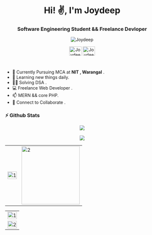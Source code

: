 
<h1 align="center">Hi! ✌️, I'm Joydeep</h1>
<h3 align="center">Software Engineering Student && Freelance Devloper</h3>
<p align="center"> <img src="https://komarev.com/ghpvc/?username=joy-10&label=Profile%20views&color=0e75b6&style=flat" alt="Joydeep" /> </p>

<p align="center">
<a href="https://www.hackerrank.com/joydeepdey" target="blank"><img align="center" src="https://raw.githubusercontent.com/rahuldkjain/github-profile-readme-generator/master/src/images/icons/Social/hackerrank.svg" alt="Joydeep" height="30" width="40" /></a>
<a href="https://www.leetcode.com/jdmc20112/" target="blank"><img align="center" src="https://raw.githubusercontent.com/rahuldkjain/github-profile-readme-generator/master/src/images/icons/Social/leet-code.svg" alt="Joydeep" height="30" width="40" /></a>
</p>
<br/>

- 🌱 Currently Pursuing MCA at <b>NIT , Warangal</b> .<br>
- 📖 Learning new things daily.<br>
- 👨‍💻 Solving DSA .<br>
- 💻 Freelance Web Developer .<br>
- 📫 MERN && core PHP.<br>
- 💬 Connect to Collaborate .<br>
                                                                                        
                                                                                                                                                                                                                                                                                                                                                          
### ⚡ Github Stats
 <p align="center">
<img src="https://github-profile-trophy.vercel.app/?username=joy-10&theme=darkhub">
<br><br>
<img src="https://github-readme-streak-stats.herokuapp.com/?user=joy-10&theme=merko">
</p>
<table>
  <tr>
    <td><img src="https://github-readme-stats.vercel.app/api?username=joy-10&theme=radical&show_icons=true&include_all_commits=true&count_private=true"  display=block width=100% height=auto alt="1"></td>
    <td><img src="https://github-readme-stats.vercel.app/api/top-langs/?username=joy-10&theme=radical&layout=compact&hide=Jupyter%20Notebook&langs_count=8"  display=block height=190 align="center" alt="2"></td>
   </tr>
</table>

<table>
  <tr>
    <td><img src="https://github-profile-summary-cards.vercel.app/api/cards/profile-details?username=joy-10&theme=solarized_dark"  display=block width=100% height=auto alt="1"></td>
   </tr>
   <tr>
      <td><img src="https://activity-graph.herokuapp.com/graph?username=joy-10&bg_color=073642&color=859900&line=006400&point=35aea1&area=true" display=block width=100% height=auto alt="2"></td>
  </td>
  </tr>
</table>
